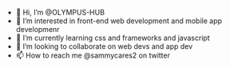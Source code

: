 - 👋 Hi, I’m @OLYMPUS-HUB
- 👀 I’m interested in front-end web development and mobile app developmenr
- 🌱 I’m currently learning css and frameworks and javascript
- 💞️ I’m looking to collaborate on web devs and app dev
- 📫 How to reach me @sammycares2 on twitter

<!---
OLYMPUS-HUB/OLYMPUS-HUB is a ✨ special ✨ repository because its `README.md` (this file) appears on your GitHub profile.
You can click the Preview link to take a look at your changes.
--->
